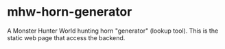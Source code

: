 # mhw-horn-generator
A Monster Hunter World hunting horn "generator" (lookup tool). This is the static web page that access the backend.
